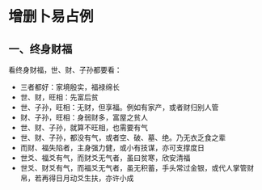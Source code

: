 <script setup>
import Case from "../components/LiuyaoCase/index.vue"
import caseData from "./caseData.js"
</script>

# 增删卜易占例

## 一、终身财福

看终身财福，世、财、子孙都要看：

- 三者都好：家境殷实，福禄绵长
- 世、财，旺相：先富后贫
- 世、子孙，旺相：无财，但享福。例如有家产，或者财归别人管
- 财、子孙，旺相：身弱财多，富屋之贫人
- 世、财、子孙，就算不旺相，也需要有气
- 世、财、子孙，都没有气，或者空、破、墓、绝。乃无衣乏食之辈
- 而财、福失陷者，主身强力健，或小有技谋，亦可支撑度日
- 世爻、福爻有气，而财爻无气者，虽曰贫寒，欣安清福
- 世爻、财爻有气，而福爻无气者，虽无积蓄，手头常过金银，或代人掌管财帛，若再得日月动爻生扶，亦许小成

<Case :data="caseData.case_01" />
